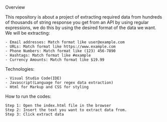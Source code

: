 Overview

This repository is about a project of extracting required data from hundreds of thousands of string response you get from an API by using regular expressions, we do this by using the desired format of the data we want. We will be extracting:

    - Email addresses: Match format like user@example.com
    - URLs: Match format like https://www.example.com
    - Phone Numbers: Match format like (123) 456-7890
    - Hashtags: Match format like #example
    - Currency Amounts: Match format like $19.99

Technologies:

    - Visual Studio Code(IDE)
    - Javascript(Language for regex data extraction)
    - Html for Markup and CSS for styling 

How to run the codes:

    Step 1: Open the index.html file in the browser
    Step 2: Insert the text you want to extract data from.
    Step 3: Click extract data